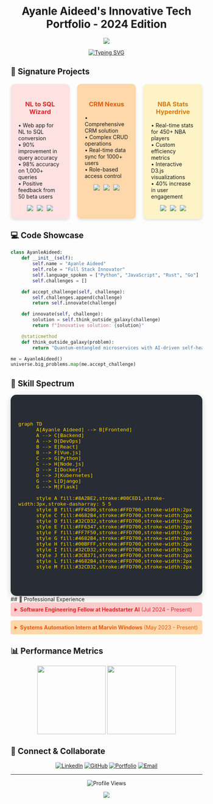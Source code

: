 # <div align="center">Ayanle Aideed's Innovative Tech Portfolio - 2024 Edition</div>

<div align="center">
  <img src="https://capsule-render.vercel.app/api?type=waving&color=fd7f4a&height=200&section=header&text=Ayanle%20Aideed&fontSize=60&fontColor=fef3c7&animation=fadeIn&fontAlignY=30&desc=Full%20Stack%20Innovator%20|%20AI%20Enthusiast&descAlignY=55&descAlign=50" />
</div>

<div align="center">
  
[![Typing SVG](https://readme-typing-svg.herokuapp.com?font=Fira+Code&size=24&duration=3000&pause=1000&color=FCD34D&center=true&vCenter=true&width=600&height=80&lines=Software+Engineering+Fellow;Systems+Automation+Expert;AI+and+ML+Innovator)](https://git.io/typing-svg)

</div>

## 🚀 Signature Projects

<div style="display: flex; justify-content: space-between; gap: 20px; margin-top: 20px;">

<div style="flex: 1; background-color: #fee2e2; border-radius: 10px; padding: 20px; box-shadow: 0 4px 6px rgba(0,0,0,0.1);">
  <h3 style="color: #dc2626; text-align: center;">NL to SQL Wizard</h3>
  <ul style="list-style-type: none; padding: 0;">
    <li>• Web app for NL to SQL conversion</li>
    <li>• 90% improvement in query accuracy</li>
    <li>• 98% accuracy on 1,000+ queries</li>
    <li>• Positive feedback from 50 beta users</li>
  </ul>
  <div style="display: flex; justify-content: center; gap: 10px; margin-top: 10px;">
    <img src="https://img.shields.io/badge/Python-3776AB?style=flat-square&logo=python&logoColor=white" />
    <img src="https://img.shields.io/badge/Django-092E20?style=flat-square&logo=django&logoColor=white" />
    <img src="https://img.shields.io/badge/GPT--3-412991?style=flat-square&logo=openai&logoColor=white" />
  </div>
</div>

<div style="flex: 1; background-color: #fed7aa; border-radius: 10px; padding: 20px; box-shadow: 0 4px 6px rgba(0,0,0,0.1);">
  <h3 style="color: #ea580c; text-align: center;">CRM Nexus</h3>
  <ul style="list-style-type: none; padding: 0;">
    <li>• Comprehensive CRM solution</li>
    <li>• Complex CRUD operations</li>
    <li>• Real-time data sync for 1000+ users</li>
    <li>• Role-based access control</li>
  </ul>
  <div style="display: flex; justify-content: center; gap: 10px; margin-top: 10px;">
    <img src="https://img.shields.io/badge/Django-092E20?style=flat-square&logo=django&logoColor=white" />
    <img src="https://img.shields.io/badge/Bootstrap-563D7C?style=flat-square&logo=bootstrap&logoColor=white" />
    <img src="https://img.shields.io/badge/PostgreSQL-316192?style=flat-square&logo=postgresql&logoColor=white" />
  </div>
</div>

<div style="flex: 1; background-color: #fef3c7; border-radius: 10px; padding: 20px; box-shadow: 0 4px 6px rgba(0,0,0,0.1);">
  <h3 style="color: #d97706; text-align: center;">NBA Stats Hyperdrive</h3>
  <ul style="list-style-type: none; padding: 0;">
    <li>• Real-time stats for 450+ NBA players</li>
    <li>• Custom efficiency metrics</li>
    <li>• Interactive D3.js visualizations</li>
    <li>• 40% increase in user engagement</li>
  </ul>
  <div style="display: flex; justify-content: center; gap: 10px; margin-top: 10px;">
    <img src="https://img.shields.io/badge/Django-092E20?style=flat-square&logo=django&logoColor=white" />
    <img src="https://img.shields.io/badge/D3.js-F9A03C?style=flat-square&logo=d3.js&logoColor=white" />
    <img src="https://img.shields.io/badge/NBA_API-00543D?style=flat-square&logo=nba&logoColor=white" />
  </div>
</div>

</div>

## 💻 Code Showcase

```python
class AyanleAideed:
    def __init__(self):
        self.name = "Ayanle Aideed"
        self.role = "Full Stack Innovator"
        self.language_spoken = ["Python", "JavaScript", "Rust", "Go"]
        self.challenges = []

    def accept_challenge(self, challenge):
        self.challenges.append(challenge)
        return self.innovate(challenge)

    def innovate(self, challenge):
        solution = self.think_outside_galaxy(challenge)
        return f"Innovative solution: {solution}"

    @staticmethod
    def think_outside_galaxy(problem):
        return "Quantum-entangled microservices with AI-driven self-healing capabilities"

me = AyanleAideed()
universe.big_problems.map(me.accept_challenge)
```

## 🧠 Skill Spectrum

<div style="background-color:#282c34; padding:20px; border-radius:15px; max-width:800px; margin:auto; box-shadow: 0px 4px 15px rgba(0, 0, 0, 0.2);">
  <pre style="color:#FFD700; font-family: 'Courier New', Courier, monospace; font-size: 1.1em;">

```mermaid
graph TD
      A[Ayanle Aideed] --> B[Frontend]
      A --> C[Backend]
      A --> D[DevOps]
      B --> E[React]
      B --> F[Vue.js]
      C --> G[Python]
      C --> H[Node.js]
      D --> I[Docker]
      D --> J[Kubernetes]
      G --> L[Django]
      G --> M[Flask]

      style A fill:#8A2BE2,stroke:#00CED1,stroke-width:3px,stroke-dasharray: 5 5
      style B fill:#FF4500,stroke:#FFD700,stroke-width:2px
      style C fill:#4682B4,stroke:#FFD700,stroke-width:2px
      style D fill:#32CD32,stroke:#FFD700,stroke-width:2px
      style E fill:#FF6347,stroke:#FFD700,stroke-width:2px
      style F fill:#FF7F50,stroke:#FFD700,stroke-width:2px
      style G fill:#4682B4,stroke:#FFD700,stroke-width:2px
      style H fill:#00BFFF,stroke:#FFD700,stroke-width:2px
      style I fill:#32CD32,stroke:#FFD700,stroke-width:2px
      style J fill:#3CB371,stroke:#FFD700,stroke-width:2px
      style L fill:#4682B4,stroke:#FFD700,stroke-width:2px
      style M fill:#32CD32,stroke:#FFD700,stroke-width:2px
```

</pre>
</div>
## 💼 Professional Experience

<details>
<summary style="background-color: #fecaca; padding: 10px; border-radius: 5px; color: #dc2626; cursor: pointer;"><b>Software Engineering Fellow at Headstarter AI</b> (Jul 2024 - Present)</summary>

<div style="background-color: #fee2e2; padding: 15px; border-radius: 0 0 5px 5px;">

- Participating in an intensive 7-week AI Fellowship Program
- Focus on advanced LLMs and RAG applications
- Collaborating on innovative AI projects and hackathons
- Developing a capstone project addressing real-world challenges
- Enhancing skills in cutting-edge AI technologies and industry-standard workflows
</div>
</details>

<details style="margin-top: 10px;">
<summary style="background-color: #fed7aa; padding: 10px; border-radius: 5px; color: #ea580c; cursor: pointer;"><b>Systems Automation Intern at Marvin Windows</b> (May 2023 - Present)</summary>

<div style="background-color: #ffedd5; padding: 15px; border-radius: 0 0 5px 5px;">

- Engineered advanced GUIs with Ignition and Python for event automation
- Optimized SQL queries, reducing retrieval time by 50%
- Improved production precision and adaptability by 35%
- Reduced system downtime by 25% through quick bug fixes and failure resolution
</div>
</details>

## 📊 Performance Metrics

<div align="center">
  <img height="180em" src="https://github-readme-stats.vercel.app/api?username=ayanleaideed&show_icons=true&theme=gruvbox&bg_color=fef3c7&title_color=d97706&text_color=92400e&icon_color=ea580c&border_color=f59e0b" />
  <img height="180em" src="https://github-readme-streak-stats.herokuapp.com/?user=ayanleaideed&theme=solarized-light&background=fef3c7&ring=d97706&fire=ea580c&currStreakLabel=92400e&border=f59e0b" />
</div>

## 🔗 Connect & Collaborate

<div align="center">
  
[![LinkedIn](https://img.shields.io/badge/LinkedIn-DC2626?style=for-the-badge&logo=linkedin&logoColor=white)](https://www.linkedin.com/in/ayanle-aideed/)
[![GitHub](https://img.shields.io/badge/GitHub-EA580C?style=for-the-badge&logo=github&logoColor=white)](https://github.com/ayanleaideed)
[![Portfolio](https://img.shields.io/badge/Portfolio-D97706?style=for-the-badge&logo=google-chrome&logoColor=white)](https://ayanleaideed.com)
[![Email](https://img.shields.io/badge/Email-92400E?style=for-the-badge&logo=gmail&logoColor=white)](mailto:ayanle.aideed@example.com)

</div>

---

<div align="center">
  
![Profile Views](https://komarev.com/ghpvc/?username=ayanleaideed&color=D97706&style=for-the-badge)

</div>

<div align="center">
  <img src="https://capsule-render.vercel.app/api?type=waving&color=F59E0B&height=100&section=footer" />
</div>
